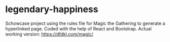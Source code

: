 # legendary-happiness

Schowcase project using the rules file for Magic the Gathering to generate a hyperlinked page. Coded with the help of React and Bootstrap. Actual working version: https://dfdkl.com/magic/
